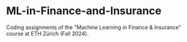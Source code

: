 # ML-in-Finance-and-Insurance
Coding assignments of the "Machine Learning in Finance &amp; Insurance" course at ETH Zürich (Fall 2024).
